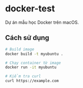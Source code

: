 # docker-test

Dự án mẫu học Docker trên macOS.

## Cách sử dụng

```bash
# Build image
docker build -t myubuntu .

# Chạy container từ image
docker run -it myubuntu

# Kiểm tra curl
curl https://example.com
